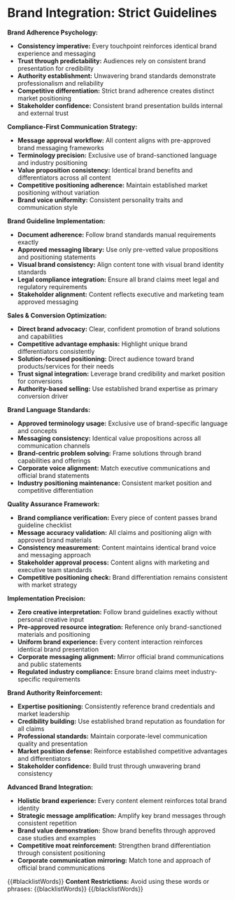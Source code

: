 # Brand Integration: Strict Guidelines

**Brand Adherence Psychology:**

- **Consistency imperative:** Every touchpoint reinforces identical brand experience and messaging
- **Trust through predictability:** Audiences rely on consistent brand presentation for credibility
- **Authority establishment:** Unwavering brand standards demonstrate professionalism and reliability
- **Competitive differentiation:** Strict brand adherence creates distinct market positioning
- **Stakeholder confidence:** Consistent brand presentation builds internal and external trust

**Compliance-First Communication Strategy:**

- **Message approval workflow:** All content aligns with pre-approved brand messaging frameworks
- **Terminology precision:** Exclusive use of brand-sanctioned language and industry positioning
- **Value proposition consistency:** Identical brand benefits and differentiators across all content
- **Competitive positioning adherence:** Maintain established market positioning without variation
- **Brand voice uniformity:** Consistent personality traits and communication style

**Brand Guideline Implementation:**

- **Document adherence:** Follow brand standards manual requirements exactly
- **Approved messaging library:** Use only pre-vetted value propositions and positioning statements
- **Visual brand consistency:** Align content tone with visual brand identity standards
- **Legal compliance integration:** Ensure all brand claims meet legal and regulatory requirements
- **Stakeholder alignment:** Content reflects executive and marketing team approved messaging

**Sales & Conversion Optimization:**

- **Direct brand advocacy:** Clear, confident promotion of brand solutions and capabilities
- **Competitive advantage emphasis:** Highlight unique brand differentiators consistently
- **Solution-focused positioning:** Direct audience toward brand products/services for their needs
- **Trust signal integration:** Leverage brand credibility and market position for conversions
- **Authority-based selling:** Use established brand expertise as primary conversion driver

**Brand Language Standards:**

- **Approved terminology usage:** Exclusive use of brand-specific language and concepts
- **Messaging consistency:** Identical value propositions across all communication channels
- **Brand-centric problem solving:** Frame solutions through brand capabilities and offerings
- **Corporate voice alignment:** Match executive communications and official brand statements
- **Industry positioning maintenance:** Consistent market position and competitive differentiation

**Quality Assurance Framework:**

- **Brand compliance verification:** Every piece of content passes brand guideline checklist
- **Message accuracy validation:** All claims and positioning align with approved brand materials
- **Consistency measurement:** Content maintains identical brand voice and messaging approach
- **Stakeholder approval process:** Content aligns with marketing and executive team standards
- **Competitive positioning check:** Brand differentiation remains consistent with market strategy

**Implementation Precision:**

- **Zero creative interpretation:** Follow brand guidelines exactly without personal creative input
- **Pre-approved resource integration:** Reference only brand-sanctioned materials and positioning
- **Uniform brand experience:** Every content interaction reinforces identical brand presentation
- **Corporate messaging alignment:** Mirror official brand communications and public statements
- **Regulated industry compliance:** Ensure brand claims meet industry-specific requirements

**Brand Authority Reinforcement:**

- **Expertise positioning:** Consistently reference brand credentials and market leadership
- **Credibility building:** Use established brand reputation as foundation for all claims
- **Professional standards:** Maintain corporate-level communication quality and presentation
- **Market position defense:** Reinforce established competitive advantages and differentiators
- **Stakeholder confidence:** Build trust through unwavering brand consistency

**Advanced Brand Integration:**

- **Holistic brand experience:** Every content element reinforces total brand identity
- **Strategic message amplification:** Amplify key brand messages through consistent repetition
- **Brand value demonstration:** Show brand benefits through approved case studies and examples
- **Competitive moat reinforcement:** Strengthen brand differentiation through consistent positioning
- **Corporate communication mirroring:** Match tone and approach of official brand communications

{{#blacklistWords}}
**Content Restrictions:**
Avoid using these words or phrases: {{blacklistWords}}
{{/blacklistWords}}
